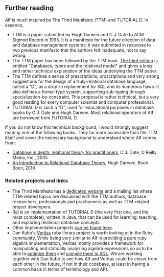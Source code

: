 ## Further reading

Alf is much inspired by The Third Manifesto (TTM) and TUTORIAL D. In essence, 

* TTM is a paper submitted by Hugh Darwen and C.J. Date to ACM Sigmod Record in 1995. It is a manifesto for the future direction of data and database management systems; it was submitted in response to two previous manifesto that the authors felt inadequate, not to say wrong.
* The TTM paper has been followed by the TTM book. [The third edition](http://books.google.com/books/about/Databases_types_and_the_relational_model.html?id=X85QAAAAMAAJ) is entitled "Databases, types and the relational model" and gives a long and rather technical explanation of the ideas underlying the TTM paper.
* The TTM defines a series of prescriptions, proscriptions and very strong suggestions for the design of a truly-relational database language, called a "D", as a drop-in replacement for SQL and its numerous flaws. It also defines a formal type system, supporting sub-typing through specialization-by-constraint. This proposal is rather technical, but a very good reading for every computer scientist and computer professional.
* TUTORIAL D is such a "D", used for educational purposes in database books by C.J. Date and Hugh Darwen. Most relational operators of Alf are borrowed from TUTORIAL D.

If you do not know this technical background, I would strongly suggest reading one of the following books. They far more accessible than the TTM itself and cover the necessary background to understand where Alf comes from:

* [Database in depth: relational theory for practitioners](http://books.google.com/books?id=FU7uuHc3oNcC&source=gbs_similarbooks), C.J. Date, O'Reilly Media, Inc., 2005
* [An Introduction to Relational Database Theory](http://bookboon.com/uk/textbooks/it/an-introduction-to-relational-database-theory), Hugh Darwen, Book Boon, 2010

### Related projects and links

* The Third Manifesto has a [dedicated website](http://thethirdmanifesto.com/) and a mailing list where TTM-related topics are discussed with the TTM authors, database researchers, professionals and practionners as well as TTM-related project developers.
* [Rel](http://dbappbuilder.sourceforge.net/Rel.php) is an implementation of TUTORIAL D (the very first one, and the most complete), written in Java, that can be used for learning, teaching, and exploring relational database concepts. 
* Other implementation projects [can be found here](http://www.dcs.warwick.ac.uk/~hugh/TTM/Projects.html).
* Dan Kubb's [Veritas](https://github.com/dkubb/veritas) ruby library project is worth looking at in the Ruby community. While being very similar to Alf in providing a pure ruby algebra implementation, Veritas mostly provides a framework for manipulating and statically analyzing algebra expressions so as to be able to [optimize them](https://github.com/dkubb/veritas-optimizer) and [compile them to SQL](https://github.com/dkubb/veritas-sql-generator). We are working together with Dan Kubb to see how Alf and Veritas could be closer from each other in the future, if not in their codebase, at least in having a common basis in terms of terminology and API.
